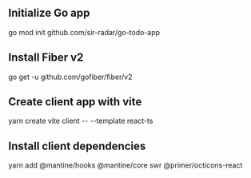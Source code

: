 ## Initialize Go app

go mod init github.com/sir-radar/go-todo-app

## Install Fiber v2

go get -u github.com/gofiber/fiber/v2

## Create client app with vite

yarn create vite client -- --template react-ts

## Install client dependencies

yarn add @mantine/hooks @mantine/core swr @primer/octicons-react
